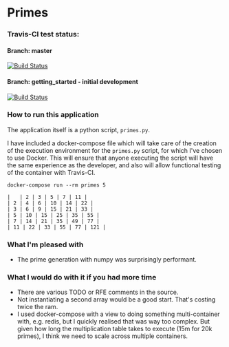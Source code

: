 # Primes

### Travis-CI test status:
#### Branch: master
[![Build Status](https://travis-ci.org/kennethgillen/primes.svg?branch=master)](https://travis-ci.org/kennethgillen/primes)
#### Branch: getting_started - initial development
[![Build Status](https://travis-ci.org/kennethgillen/primes.svg?branch=getting_started)](https://travis-ci.org/kennethgillen/primes)

### How to run this application

The application itself is a python script, `primes.py`.

I have included a docker-compose file which will take care of the creation of the execution environment for the `primes.py` script, for which I've chosen to use Docker. This will ensure that anyone executing the script will have the same experience as the developer, and also will allow functional testing of the container with Travis-CI.

`docker-compose run --rm primes 5`
```
|   | 2 | 3 | 5 | 7 | 11 |
| 2 | 4 | 6 | 10 | 14 | 22 |
| 3 | 6 | 9 | 15 | 21 | 33 |
| 5 | 10 | 15 | 25 | 35 | 55 |
| 7 | 14 | 21 | 35 | 49 | 77 |
| 11 | 22 | 33 | 55 | 77 | 121 |
```

### What I'm pleased with
- The prime generation with numpy was surprisingly performant.

### What I would do with it if you had more time
- There are various TODO or RFE comments in the source. 
- Not instantiating a second array would be a good start. That's costing twice the ram. 
- I used docker-compose with a view to doing something multi-container with, e.g. redis, but I quickly realised that was way too complex. But given how long the multiplication table takes to execute (15m for 20k primes), I think we need to scale across multiple containers.
